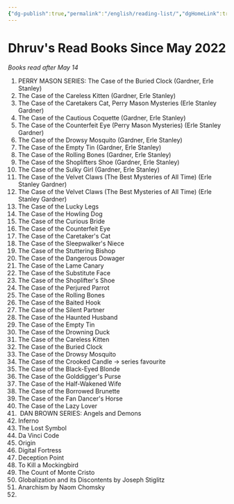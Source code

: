 ```yaml
---
{"dg-publish":true,"permalink":"/english/reading-list/","dgHomeLink":true,"dgPassFrontmatter":false,"dgShowLocalGraph":true}
---
```


# Dhruv's Read Books Since May 2022
*Books read after May 14*


1.  PERRY MASON SERIES: The Case of the Buried Clock (Gardner, Erle Stanley)
2.  The Case of the Careless Kitten (Gardner, Erle Stanley)
3.  The Case of the Caretakers Cat, Perry Mason Mysteries (Erle Stanley Gardner)
4.  The Case of the Cautious Coquette (Gardner, Erle Stanley)
5.  The Case of the Counterfeit Eye (Perry Mason Mysteries) (Erle Stanley Gardner)
6.  The Case of the Drowsy Mosquito (Gardner, Erle Stanley)
7.  The Case of the Empty Tin (Gardner, Erle Stanley)
8.  The Case of the Rolling Bones (Gardner, Erle Stanley)
9.  The Case of the Shoplifters Shoe (Gardner, Erle Stanley)
10.  The Case of the Sulky Girl (Gardner, Erle Stanley)
11.  The Case of the Velvet Claws (The Best Mysteries of All Time) (Erle Stanley Gardner)
12.  The Case of the Velvet Claws (The Best Mysteries of All Time) (Erle Stanley Gardner)
13.  The Case of the Lucky Legs
14.  The Case of the Howling Dog
15.  The Case of the Curious Bride
16.  The Case of the Counterfeit Eye
17.  The Case of the Caretaker's Cat
18.  The Case of the Sleepwalker's Niece
19.  The Case of the Stuttering Bishop
20.  The Case of the Dangerous Dowager
21.  The Case of the Lame Canary 
22.  The Case of the Substitute Face
23.  The Case of the Shoplifter's Shoe 
24.  The Case of the Perjured Parrot
25.  The Case of the Rolling Bones
26.  The Case of the Baited Hook
27.  The Case of the Silent Partner
28.  The Case of the Haunted Husband
29.  The Case of the Empty Tin
30.  The Case of the Drowning Duck
31.  The Case of the Careless Kitten
32.  The Case of the Buried Clock
33.  The Case of the Drowsy Mosquito
34.  The Case of the Crooked Candle → series favourite
35.  The Case of the Black-Eyed Blonde
36.  The Case of the Golddigger's Purse
37.  The Case of the Half-Wakened Wife
38.  The Case of the Borrowed Brunette
39.  The Case of the Fan Dancer's Horse
40.  The Case of the Lazy Lover 
41.   DAN BROWN SERIES: Angels and Demons
42.  Inferno
43.  The Lost Symbol
44.  Da Vinci Code
45.  Origin
46.  Digital Fortress
47.  Deception Point
48.  To Kill a Mockingbird
49.  The Count of Monte Cristo
50.  Globalization and its Discontents by Joseph Stiglitz
51.  Anarchism by Naom Chomsky
52. 
